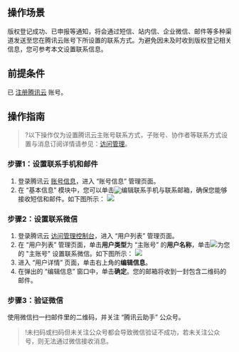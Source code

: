 
## 操作场景
版权登记成功、已申报等通知，将会通过短信、站内信、企业微信、邮件等多种渠道发送至您在腾讯云账号下所设置的联系方式。为避免因未及时收到版权登记相关信息，您可参考本文设置联系信息。

## 前提条件
已 [注册腾讯云](https://cloud.tencent.com/document/product/1263/46191) 账号。


## 操作指南
>?以下操作仅为设置腾讯云主账号联系方式，子账号、协作者等联系方式设置与消息订阅详情请参见：[访问管理](https://cloud.tencent.com/document/product/598/10594)。

### 步骤1：设置联系手机和邮件
1. 登录腾讯云 [账号信息](https://console.cloud.tencent.com/developer)，进入 “账号信息” 管理页面。
2. 在 “基本信息” 模块中，您可以单击<span ><img src="https://main.qcloudimg.com/raw/27a609b3326445fb543ee31882a73c88.png" style="margin-bottom:-3px;"/></span>编辑联系手机与联系邮箱，确保您能够接收短信和邮件。如下图所示：
![](https://main.qcloudimg.com/raw/f246b352df38b1521000517e5389f7e4.png)


### 步骤2：设置联系微信
1. 登录腾讯云 [访问管理控制台](https://console.cloud.tencent.com/cam)，进入 “用户列表” 管理页面。
2. 在 “用户列表” 管理页面，单击**用户类型**为 “主账号” 的**用户名称**，单击![](https://main.qcloudimg.com/raw/27a609b3326445fb543ee31882a73c88.png)为您的 "主账号" 设置联系微信。如下图所示：
![](https://qcloudimg.tencent-cloud.cn/raw/7487f0bfd4eeb3533c1c4880cf030120.png)
3. 进入 “用户详情” 页面，单击右上角的**编辑信息**。
4. 在弹出的 “编辑信息” 窗口中，单击**确定**。您的邮箱将收到一封包含二维码的邮件。

### 步骤3：验证微信
使用微信扫一扫邮件里的二维码，并关注 “腾讯云助手” 公众号。
>!未扫码或扫码但未关注公众号都会导致微信验证不成功，若未关注公众号，则无法通过微信接收消息。



